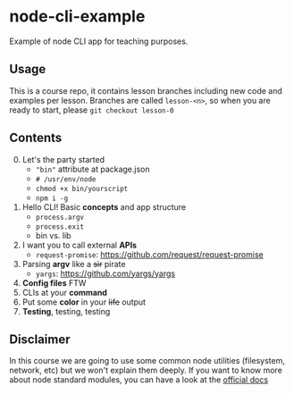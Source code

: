 # node-cli-example

Example of node CLI app for teaching purposes.

## Usage

This is a course repo, it contains lesson branches including new code and examples per lesson.
Branches are called `lesson-<n>`, so when you are ready to start, please `git checkout lesson-0`

## Contents

0.  Let's the party started
    - `"bin"` attribute at package.json
    - `# /usr/env/node`
    - `chmod +x bin/yourscript`
    - `npm i -g`
1.  Hello CLI! Basic **concepts** and app structure
    - `process.argv`
    - `process.exit`
    - bin vs. lib
2.  I want you to call external **APIs**
    - `request-promise`: https://github.com/request/request-promise
3.  Parsing **argv** like a ~~sir~~ pirate
    - `yargs`: https://github.com/yargs/yargs
4.  **Config files** FTW
5.  CLIs at your **command**
6.  Put some **color** in your ~~life~~ output
7.  **Testing**, testing, testing

## Disclaimer

In this course we are going to use some common node utilities (filesystem, network, etc) but
we won't explain them deeply. If you want to know more about node standard modules, you can
have a look at the [official docs](https://nodejs.org/en/docs/)
